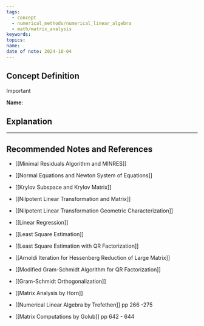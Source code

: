 ```yaml
---
tags:
  - concept
  - numerical_methods/numerical_linear_algebra
  - math/matrix_analysis
keywords: 
topics: 
name: 
date of note: 2024-10-04
---
```


## Concept Definition

>[!important]
>**Name**: 



## Explanation





-----------
##  Recommended Notes and References

- [[Minimal Residuals Algorithm and MINRES]]
- [[Normal Equations and Newton System of Equations]]

- [[Krylov Subspace and Krylov Matrix]]
- [[Nilpotent Linear Transformation and Matrix]]
- [[Nilpotent Linear Transformation Geometric Characterization]]
- [[Linear Regression]]
- [[Least Square Estimation]]
- [[Least Square Estimation with QR Factorization]]

- [[Arnoldi Iteration for Hessenberg Reduction of Large Matrix]]
- [[Modified Gram-Schmidt Algorithm for QR Factorization]]
- [[Gram-Schmidt Orthogonalization]]

- [[Matrix Analysis by Horn]] 
- [[Numerical Linear Algebra by Trefethen]] pp 266 -275
- [[Matrix Computations by Golub]] pp 642 - 644